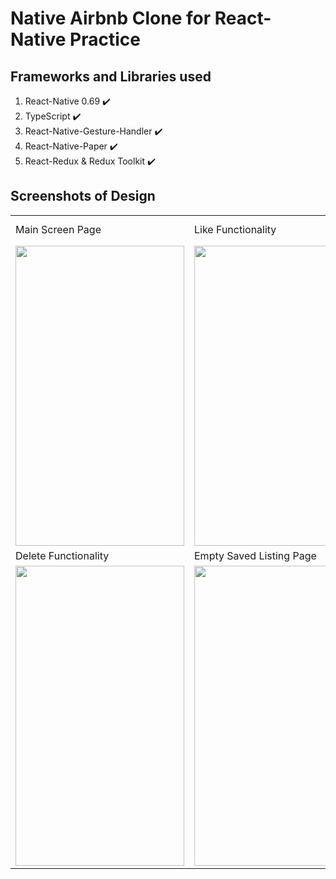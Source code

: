 # Native Airbnb Clone for React-Native Practice

## Frameworks and Libraries used
<ol>
  <li>React-Native 0.69 ✔️</li>
  <li>TypeScript ✔️</li>
  <li>React-Native-Gesture-Handler ✔️</li>
  <li>React-Native-Paper ✔️</li>
  <li>React-Redux & Redux Toolkit ✔️</li>
</ol>

## Screenshots of Design


<table>
  <tr>
    <td>Main Screen Page</td>
     <td>Like Functionality</td>
     <td>Present day in purple and selected day in pink</td>
  </tr>
  <tr>
    <td><img src="https://user-images.githubusercontent.com/45799230/176901013-2b5af8c8-ebe8-4039-889c-c481b064bd14.png" width=270 height=480></td>
    <td><img  src="https://user-images.githubusercontent.com/45799230/176901055-e2a45d3e-1061-4b0d-abea-1ea218e3e105.png" width=270 height=480></td>
    <td><img src="https://user-images.githubusercontent.com/45799230/176901103-6c92624b-1b24-48a9-8c93-d8054898ae57.png" width=270 height=480></td>
  </tr>
  <tr>
    <td>Delete Functionality</td>
    <td>Empty Saved Listing Page </td>
    <td>Create a List Page </td>
  </tr>
  <tr>
    <td><img src="https://user-images.githubusercontent.com/45799230/176901134-0623e7f2-27b5-488c-9db3-94c4ad2ca254.png" width=270 height=480></td>
    <td><img  src="https://user-images.githubusercontent.com/45799230/176901164-de854298-cb67-400b-938b-ca460cf6a47f.png" width=270 height=480></td>
    <td><img src="https://user-images.githubusercontent.com/45799230/176901191-82ec0438-2466-48d2-ab81-b70f6212a95e.png" width=270 height=480></td>
  </tr>
 </table>
